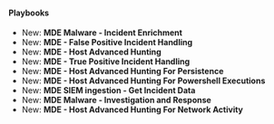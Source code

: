 
#### Playbooks
- New: **MDE Malware - Incident Enrichment**
- New: **MDE - False Positive Incident Handling**
- New: **MDE - Host Advanced Hunting**
- New: **MDE - True Positive Incident Handling**
- New: **MDE - Host Advanced Hunting For Persistence**
- New: **MDE - Host Advanced Hunting For Powershell Executions**
- New: **MDE SIEM ingestion - Get Incident Data**
- New: **MDE Malware - Investigation and Response**
- New: **MDE - Host Advanced Hunting For Network Activity**
